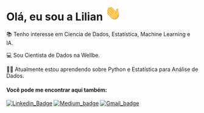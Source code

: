 <h1 >Olá, eu sou a Lilian <img src="https://raw.githubusercontent.com/ABSphreak/ABSphreak/master/gifs/Hi.gif" height="40px"></h1>

📚 Tenho interesse em Ciencia de Dados, Estatística, Machine Learning e IA.

💻 Sou Cientista de Dados na Wellbe.

👩‍🎓 Atualmente estou aprendendo sobre Python e Estatística para Análise de Dados.

#### Você pode me encontrar aqui também:

[![Linkedin_Badge](https://img.shields.io/badge/LinkedIn-0077B5?style=for-the-badge&logo=linkedin&logoColor=white&link=http://www.linkedin.com/in/liliancandido/)](http://www.linkedin.com/in/liliancandido/)
[![Medium_badge](https://img.shields.io/badge/Medium-12100E?style=for-the-badge&logo=medium&logoColor=white&link=https://medium.com/@liliancandido)](https://medium.com/@liliancandido/)
[![Gmail_badge](https://img.shields.io/badge/Gmail-D14836?style=for-the-badge&logo=gmail&logoColor=white&link=mailto:liliancandidoaguilar@gmail.com)](mailto:liliancandidoaguilar@gmail.com)


      
<!--
**aguilar-lc/aguilar-lc** is a ✨ _special_ ✨ repository because its `README.md` (this file) appears on your GitHub profile.

Here are some ideas to get you started:

- 🔭 I’m currently working on ...
- 🌱 I’m currently learning ...
- 👯 I’m looking to collaborate on ...
- 🤔 I’m looking for help with ...
- 💬 Ask me about ...
📫 Como chegar até mim: aguilar.lc@hotmail.com
- 😄 Pronouns: ...
- ⚡ Fun fact: ...
-->



